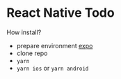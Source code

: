 # React Native Todo

How install?


- prepare environment [expo](https://expo.dev)
- clone repo
- `yarn`
- `yarn ios` or `yarn android`
